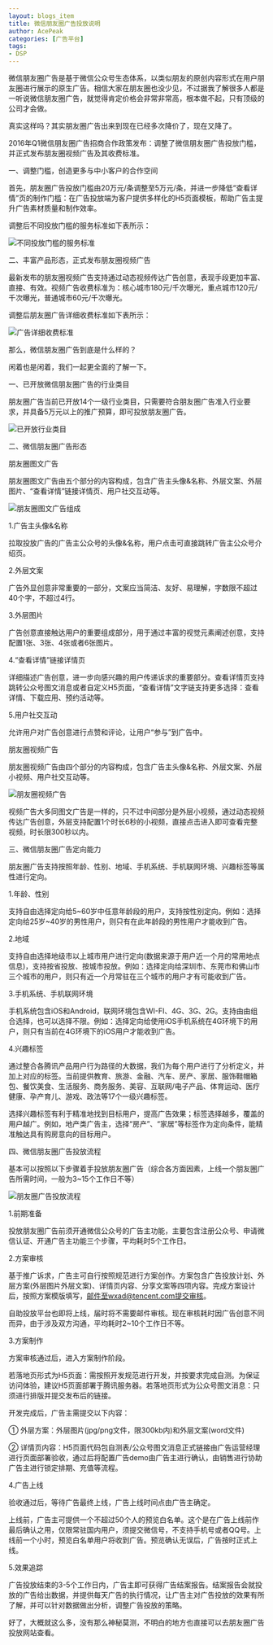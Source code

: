 ```yaml
---
layout: blogs_item
title: 微信朋友圈广告投放说明
author: AcePeak
categories: [广告平台]
tags: 
- DSP
---
```



微信朋友圈广告是基于微信公众号生态体系，以类似朋友的原创内容形式在用户朋友圈进行展示的原生广告。相信大家在朋友圈也没少见，不过据我了解很多人都是一听说微信朋友圈广告，就觉得肯定价格会非常非常高，根本做不起，只有顶级的公司才会做。

真实这样吗？其实朋友圈广告出来到现在已经多次降价了，现在又降了。

2016年Q1微信朋友圈广告招商合作政策发布：调整了微信朋友圈广告投放门槛，并正式发布朋友圈视频广告及其收费标准。

一、调整门槛，创造更多与中小客户的合作空间

首先，朋友圈广告投放门槛由20万元/条调整至5万元/条，并进一步降低“查看详情”页的制作门槛：在广告投放端为客户提供多样化的H5页面模板，帮助广告主提升广告素材质量和制作效率。

调整后不同投放门槛的服务标准如下表所示：

![不同投放门槛的服务标准](/img/160112_1.jpg)

二、丰富产品形态，正式发布朋友圈视频广告

最新发布的朋友圈视频广告支持通过动态视频传达广告创意，表现手段更加丰富、直接、有效。视频广告收费标准为：核心城市180元/千次曝光，重点城市120元/千次曝光，普通城市60元/千次曝光。

调整后朋友圈广告详细收费标准如下表所示：

![广告详细收费标准](/img/160112_2.jpg)

那么，微信朋友圈广告到底是什么样的？

闲着也是闲着，我们一起更全面的了解一下。

一、已开放微信朋友圈广告的行业类目

朋友圈广告当前已开放14个一级行业类目，只需要符合朋友圈广告准入行业要求，并具备5万元以上的推广预算，即可投放朋友圈广告。

![已开放行业类目](/img/160112_3.jpg)

二、微信朋友圈广告形态

朋友圈图文广告

朋友圈图文广告由五个部分的内容构成，包含广告主头像&名称、外层文案、外层图片、“查看详情”链接详情页、用户社交互动等。

![朋友圈图文广告组成](/img/160112_4.jpg)

1.广告主头像&名称

拉取投放广告的广告主公众号的头像&名称，用户点击可直接跳转广告主公众号介绍页。

2.外层文案

广告外显创意非常重要的一部分，文案应当简洁、友好、易理解，字数限不超过40个字，不超过4行。

3.外层图片

广告创意直接触达用户的重要组成部分，用于通过丰富的视觉元素阐述创意，支持配置1张、3张、4张或者6张图片。

4.“查看详情”链接详情页

详细描述广告创意，进一步向感兴趣的用户传递诉求的重要部分。查看详情页支持跳转公众号图文消息或者自定义H5页面，“查看详情”文字链支持更多选择：查看详情、下载应用、预约活动等。

5.用户社交互动

允许用户对广告创意进行点赞和评论，让用户“参与”到广告中。

朋友圈视频广告

朋友圈视频广告由四个部分的内容构成，包含广告主头像&名称、外层文案、外层小视频、用户社交互动等。

![朋友圈视频广告](/img/160112_5.jpg)

视频广告大多同图文广告是一样的，只不过中间部分是外层小视频，通过动态视频传达广告创意，外层支持配置1个时长6秒的小视频，直接点击进入即可查看完整视频，时长限300秒以内。

三、微信朋友圈广告定向能力

朋友圈广告支持按照年龄、性别、地域、手机系统、手机联网环境、兴趣标签等属性进行定向。

1.年龄、性别

支持自由选择定向给5~60岁中任意年龄段的用户，支持按性别定向。例如：选择定向给25岁~40岁的男性用户，则只有在此年龄段的男性用户才能收到广告。

2.地域

支持自由选择地级市以上城市用户进行定向(数据来源于用户近一个月的常用地点信息)，支持按省投放、按城市投放。例如：选择定向给深圳市、东莞市和佛山市三个城市的用户，则只有近一个月常驻在三个城市的用户才有可能收到广告。

3.手机系统、手机联网环境

手机系统包含iOS和Android，联网环境包含WI-FI、4G、3G、2G。支持由由组合选择，也可以选择不限。例如：选择定向给使用iOS手机系统在4G环境下的用户，则只有当前在4G环境下的iOS用户才能收到广告。

4.兴趣标签

通过整合各腾讯产品用户行为路径的大数据，我们为每个用户进行了分析定义，并加上对应的标签。当前提供教育、旅游、金融、汽车、房产、家居、服饰鞋帽箱包、餐饮美食、生活服务、商务服务、美容、互联网/电子产品、体育运动、医疗健康、孕产育儿、游戏、政法等17个一级兴趣标签。

选择兴趣标签有利于精准地找到目标用户，提高广告效果；标签选择越多，覆盖的用户越广。例如，地产类广告主，选择“房产”、“家居”等标签作为定向条件，能精准触达具有购房意向的目标用户。

四、微信朋友圈广告投放流程

基本可以按照以下步骤着手投放朋友圈广告（综合各方面因素，上线一个朋友圈广告所需时间，一般为3~15个工作日不等）

![朋友圈广告投放流程](/img/160112_6.jpg)

1.前期准备

投放朋友圈广告前须开通微信公众号的广告主功能，主要包含注册公众号、申请微信认证、开通广告主功能三个步骤，平均耗时5个工作日。

2.方案审核

基于推广诉求，广告主可自行按照规范进行方案创作。方案包含广告投放计划、外层方案(外层图片外层文案)、详情页内容、分享文案等四项内容。完成方案设计后，按照方案模版填写，邮件至wxad@tencent.com提交审核。

自助投放平台也即将上线，届时将不需要邮件审核。现在审核耗时因广告创意不同而异，由于涉及双方沟通，平均耗时2~10个工作日不等。

3.方案制作

方案审核通过后，进入方案制作阶段。

若落地页形式为H5页面：需按照开发规范进行开发，并按要求完成自测。为保证访问体验，建议H5页面部署于腾讯服务器。若落地页形式为公众号图文消息：只须进行排版并提交发布后的链接。

开发完成后，广告主需提交以下内容：

① 外层方案：外层图片(jpg/png文件，限300kb内)和外层文案(word文件)

② 详情页内容：H5页面代码包自测表/公众号图文消息正式链接由广告运营经理进行页面部署验收，通过后将配置广告demo由广告主进行确认，由销售进行协助广告主进行锁定排期、充值等流程。

4.广告上线

验收通过后，等待广告最终上线，广告上线时间点由广告主确定。

上线前，广告主可提供一个不超过50个人的预览白名单。这个是在广告上线前作最后确认之用，仅限常驻国内用户，须提交微信号，不支持手机号或者QQ号。上线前一个小时，预览白名单用户将收到广告。预览确认无误后，广告按时正式上线。

5.效果追踪

广告投放结束的3-5个工作日内，广告主即可获得广告结案报告。结案报告会就投放的广告给出数据，并提供每天广告的执行情况，让广告主对广告投放的效果有所了解，并可以针对数据做出分析，调整广告投放的策略。

好了，大概就这么多，没有那么神秘莫测，不明白的地方也直接可以去朋友圈广告投放网站查看。

